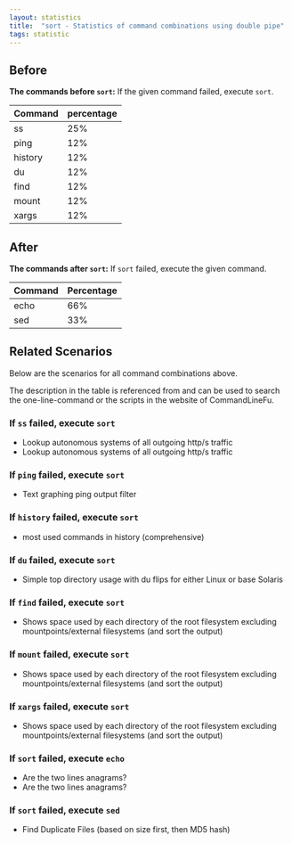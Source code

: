```yaml
---
layout: statistics
title:  "sort - Statistics of command combinations using double pipe"
tags: statistic
---
```


## Before

__The commands before `sort`:__ If the given command failed, execute `sort`.

| Command | percentage |
|--------|--------|
| ss | 25% |
| ping | 12% |
| history | 12% |
| du | 12% |
| find | 12% |
| mount | 12% |
| xargs | 12% |



## After

__The commands after `sort`:__ If `sort` failed, execute the given command.

| Command | Percentage | 
|-------|--------|
| echo | 66% |
| sed | 33% |



## Related Scenarios

Below are the scenarios for all command combinations above.

The description in the table is referenced from and can be used to search the one-line-command or the scripts in the website of CommandLineFu.


### If `ss` failed, execute `sort`

- Lookup autonomous systems of all outgoing http/s traffic
- Lookup autonomous systems of all outgoing http/s traffic

            
### If `ping` failed, execute `sort`

- Text graphing ping output filter

            
### If `history` failed, execute `sort`

- most used commands in history (comprehensive)

            
### If `du` failed, execute `sort`

- Simple top directory usage with du flips for either Linux or base Solaris

            
### If `find` failed, execute `sort`

- Shows space used by each directory of the root filesystem excluding mountpoints/external filesystems (and sort the output)

            
### If `mount` failed, execute `sort`

- Shows space used by each directory of the root filesystem excluding mountpoints/external filesystems (and sort the output)

            
### If `xargs` failed, execute `sort`

- Shows space used by each directory of the root filesystem excluding mountpoints/external filesystems (and sort the output)

            


### If `sort` failed, execute `echo`

- Are the two lines anagrams?
- Are the two lines anagrams?

            
### If `sort` failed, execute `sed`

- Find Duplicate Files (based on size first, then MD5 hash)

            
